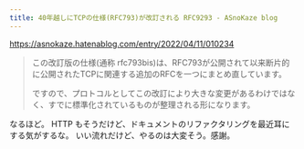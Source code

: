 ```yaml
---
title: 40年越しにTCPの仕様(RFC793)が改訂される RFC9293 - ASnoKaze blog
---
```


https://asnokaze.hatenablog.com/entry/2022/04/11/010234

> この改訂版の仕様(通称 rfc793bis)は、RFC793が公開されて以来断片的に公開されたTCPに関連する追加のRFCを一つにまとめ直しています。
> 
> ですので、プロトコルとしてこの改訂により大きな変更があるわけではなく、すでに標準化されているものが整理される形になります。

なるほど。
HTTP もそうだけど、ドキュメントのリファクタリングを最近耳にする気がするな。
いい流れだけど、やるのは大変そう。感謝。
